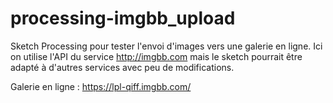 # processing-imgbb_upload

Sketch Processing pour tester l'envoi d'images vers une galerie en ligne.
Ici on utilise l'API du service http://imgbb.com mais le sketch pourrait être adapté à d'autres services avec peu de modifications.

Galerie en ligne : https://lpl-qiff.imgbb.com/
